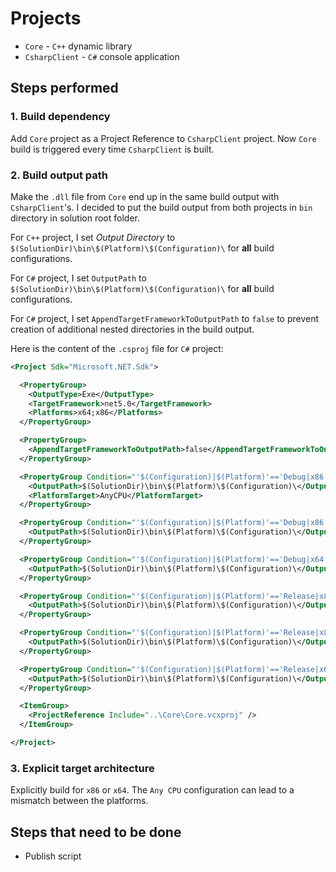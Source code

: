 # Projects

* `Core` - `C++` dynamic library
* `CsharpClient` - `C#` console application

## Steps performed

### 1. Build dependency

Add `Core` project as a Project Reference to `CsharpClient` project. Now `Core` build is triggered every time `CsharpClient` is built.

### 2. Build output path

Make the `.dll` file from `Core` end up in the same build output with `CsharpClient`'s. I decided to put the build output from both projects in `bin` directory in solution root folder.

For `C++` project, I set _Output Directory_ to `$(SolutionDir)\bin\$(Platform)\$(Configuration)\` for **all** build configurations.

For `C#` project, I set `OutputPath` to `$(SolutionDir)\bin\$(Platform)\$(Configuration)\` for **all** build configurations.

For `C#` project, I set `AppendTargetFrameworkToOutputPath` to `false` to prevent creation of additional nested directories in the build output.

Here is the content of the `.csproj` file for `C#` project:

```xml
<Project Sdk="Microsoft.NET.Sdk">

  <PropertyGroup>
    <OutputType>Exe</OutputType>
    <TargetFramework>net5.0</TargetFramework>
    <Platforms>x64;x86</Platforms>
  </PropertyGroup>

  <PropertyGroup>
    <AppendTargetFrameworkToOutputPath>false</AppendTargetFrameworkToOutputPath>
  </PropertyGroup>

  <PropertyGroup Condition="'$(Configuration)|$(Platform)'=='Debug|x86'">
    <OutputPath>$(SolutionDir)\bin\$(Platform)\$(Configuration)\</OutputPath>
    <PlatformTarget>AnyCPU</PlatformTarget>
  </PropertyGroup>

  <PropertyGroup Condition="'$(Configuration)|$(Platform)'=='Debug|x86'">
    <OutputPath>$(SolutionDir)\bin\$(Platform)\$(Configuration)\</OutputPath>
  </PropertyGroup>

  <PropertyGroup Condition="'$(Configuration)|$(Platform)'=='Debug|x64'">
    <OutputPath>$(SolutionDir)\bin\$(Platform)\$(Configuration)\</OutputPath>
  </PropertyGroup>

  <PropertyGroup Condition="'$(Configuration)|$(Platform)'=='Release|x86'">
    <OutputPath>$(SolutionDir)\bin\$(Platform)\$(Configuration)\</OutputPath>
  </PropertyGroup>

  <PropertyGroup Condition="'$(Configuration)|$(Platform)'=='Release|x86'">
    <OutputPath>$(SolutionDir)\bin\$(Platform)\$(Configuration)\</OutputPath>
  </PropertyGroup>

  <PropertyGroup Condition="'$(Configuration)|$(Platform)'=='Release|x64'">
    <OutputPath>$(SolutionDir)\bin\$(Platform)\$(Configuration)\</OutputPath>
  </PropertyGroup>

  <ItemGroup>
    <ProjectReference Include="..\Core\Core.vcxproj" />
  </ItemGroup>

</Project>

```

### 3. Explicit target architecture

Explicitly build for `x86` or `x64`. The `Any CPU` configuration can lead to a mismatch between the platforms.


## Steps that need to be done

* Publish script
